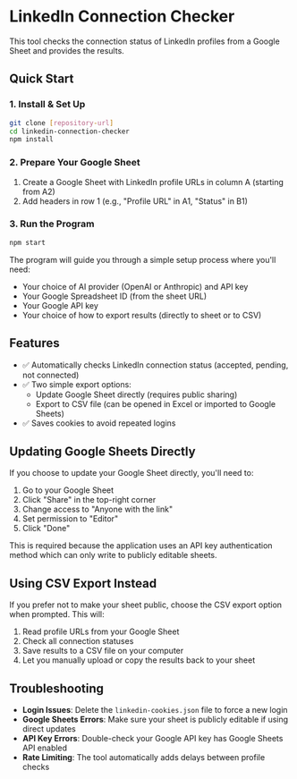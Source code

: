 # LinkedIn Connection Checker

This tool checks the connection status of LinkedIn profiles from a Google Sheet and provides the results.

## Quick Start

### 1. Install & Set Up

```bash
git clone [repository-url]
cd linkedin-connection-checker
npm install
```

### 2. Prepare Your Google Sheet

1. Create a Google Sheet with LinkedIn profile URLs in column A (starting from A2)
2. Add headers in row 1 (e.g., "Profile URL" in A1, "Status" in B1)

### 3. Run the Program

```bash
npm start
```

The program will guide you through a simple setup process where you'll need:
- Your choice of AI provider (OpenAI or Anthropic) and API key
- Your Google Spreadsheet ID (from the sheet URL)
- Your Google API key
- Your choice of how to export results (directly to sheet or to CSV)

## Features

- ✅ Automatically checks LinkedIn connection status (accepted, pending, not connected)
- ✅ Two simple export options:
  - Update Google Sheet directly (requires public sharing)
  - Export to CSV file (can be opened in Excel or imported to Google Sheets)
- ✅ Saves cookies to avoid repeated logins

## Updating Google Sheets Directly

If you choose to update your Google Sheet directly, you'll need to:
1. Go to your Google Sheet
2. Click "Share" in the top-right corner
3. Change access to "Anyone with the link" 
4. Set permission to "Editor"
5. Click "Done"

This is required because the application uses an API key authentication method which can only write to publicly editable sheets.

## Using CSV Export Instead

If you prefer not to make your sheet public, choose the CSV export option when prompted. This will:
1. Read profile URLs from your Google Sheet
2. Check all connection statuses
3. Save results to a CSV file on your computer
4. Let you manually upload or copy the results back to your sheet

## Troubleshooting

- **Login Issues**: Delete the `linkedin-cookies.json` file to force a new login
- **Google Sheets Errors**: Make sure your sheet is publicly editable if using direct updates
- **API Key Errors**: Double-check your Google API key has Google Sheets API enabled
- **Rate Limiting**: The tool automatically adds delays between profile checks
